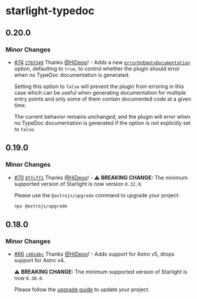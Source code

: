 # starlight-typedoc

## 0.20.0

### Minor Changes

- [#74](https://github.com/HiDeoo/starlight-typedoc/pull/74) [`2765549`](https://github.com/HiDeoo/starlight-typedoc/commit/276554979760b992d204ce25106c51611f289749) Thanks [@HiDeoo](https://github.com/HiDeoo)! - Adds a new [`errorOnEmptyDocumentation`](https://starlight-typedoc.vercel.app/configuration/#erroronemptydocumentation) option, defaulting to `true`, to control whether the plugin should error when no TypeDoc documentation is generated.

  Setting this option to `false` will prevent the plugin from erroring in this case which can be useful when generating documentation for multiple entry points and only some of them contain documented code at a given time.

  The current behavior remains unchanged, and the plugin will error when no TypeDoc documentation is generated if the option is not explicitly set to `false`.

## 0.19.0

### Minor Changes

- [#70](https://github.com/HiDeoo/starlight-typedoc/pull/70) [`8ffcff1`](https://github.com/HiDeoo/starlight-typedoc/commit/8ffcff196052e58913135db766a102d7c3a4fb94) Thanks [@HiDeoo](https://github.com/HiDeoo)! - ⚠️ **BREAKING CHANGE:** The minimum supported version of Starlight is now version `0.32.0`.

  Please use the `@astrojs/upgrade` command to upgrade your project:

  ```sh
  npx @astrojs/upgrade
  ```

## 0.18.0

### Minor Changes

- [#66](https://github.com/HiDeoo/starlight-typedoc/pull/66) [`c4014bc`](https://github.com/HiDeoo/starlight-typedoc/commit/c4014bc2669e2072c2a452367641f11cc621214b) Thanks [@HiDeoo](https://github.com/HiDeoo)! - Adds support for Astro v5, drops support for Astro v4.

  ⚠️ **BREAKING CHANGE:** The minimum supported version of Starlight is now `0.30.0`.

  Please follow the [upgrade guide](https://github.com/withastro/starlight/releases/tag/%40astrojs/starlight%400.30.0) to update your project.
